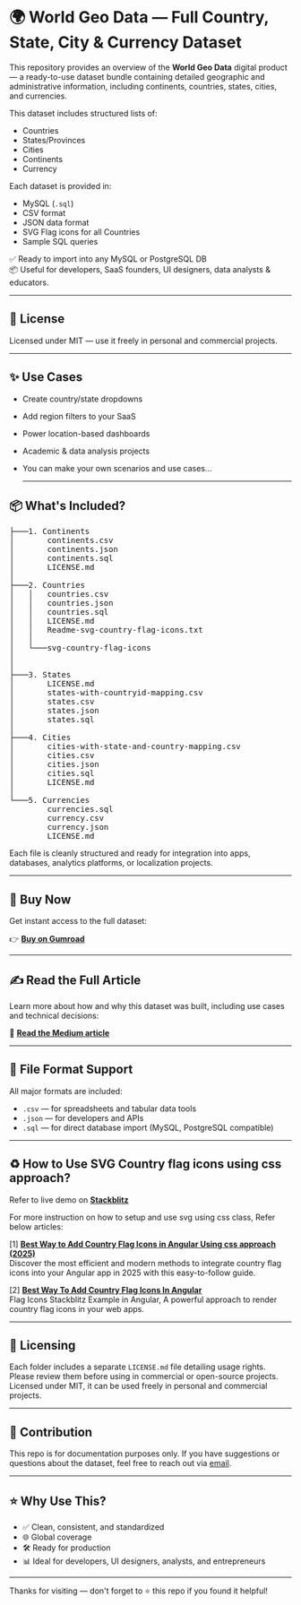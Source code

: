 # 🌍 World Geo Data — Full Country, State, City & Currency Dataset

This repository provides an overview of the **World Geo Data** digital product — a ready-to-use dataset bundle containing detailed geographic and administrative information, including continents, countries, states, cities, and currencies.

This dataset includes structured lists of:
- Countries
- States/Provinces
- Cities
- Continents
- Currency

Each dataset is provided in:
- MySQL (`.sql`)
- CSV format
- JSON data format
- SVG Flag icons for all Countries
- Sample SQL queries

✅ Ready to import into any MySQL or PostgreSQL DB  
📦 Useful for developers, SaaS founders, UI designers, data analysts & educators.

---

## 📜 License

Licensed under MIT — use it freely in personal and commercial projects.

---

## ✨ Use Cases

- Create country/state dropdowns
- Add region filters to your SaaS
- Power location-based dashboards
- Academic & data analysis projects
- You can make your own scenarios and use cases...

  <hr>
## 📦 What's Included?
<pre>
├───1. Continents
│       continents.csv
│       continents.json
│       continents.sql
│       LICENSE.md
│
├───2. Countries
│   │   countries.csv
│   │   countries.json
│   │   countries.sql
│   │   LICENSE.md
│   │   Readme-svg-country-flag-icons.txt
│   │
│   └───svg-country-flag-icons
│     
│
├───3. States
│       LICENSE.md
│       states-with-countryid-mapping.csv
│       states.csv
│       states.json
│       states.sql
│
├───4. Cities
│       cities-with-state-and-country-mapping.csv
│       cities.csv
│       cities.json
│       cities.sql
│       LICENSE.md
│
└───5. Currencies
        currencies.sql
        currency.csv
        currency.json
        LICENSE.md
</pre>


Each file is cleanly structured and ready for integration into apps, databases, analytics platforms, or localization projects.

---

## 🛒 Buy Now

Get instant access to the full dataset:

👉 [**Buy on Gumroad**](https://digitalworkerbees.gumroad.com/l/world-data-bundle)  

---

## ✍️ Read the Full Article

Learn more about how and why this dataset was built, including use cases and technical decisions:

📖 [**Read the Medium article**](https://your-medium-article-url-here)  

---

## 📂 File Format Support

All major formats are included:

- `.csv` — for spreadsheets and tabular data tools
- `.json` — for developers and APIs
- `.sql` — for direct database import (MySQL, PostgreSQL compatible)

---
## ♻️ How to Use SVG Country flag icons using css approach?

Refer to live demo on [**Stackblitz**](https://stackblitz.com/edit/flag-icons-stackblitz-demo-add-country-flag-icons)

For more instruction on how to setup and use svg using css class, Refer below articles:

[1] [**Best Way to Add Country Flag Icons in Angular Using css approach (2025)**](https://medium.com/beingcoders/best-way-to-add-country-flags-icon-in-angular-6b593a25d0f3) <br/>
Discover the most efficient and modern methods to integrate country flag icons into your Angular app in 2025 with this easy-to-follow guide.

[2] [**Best Way To Add Country Flag Icons In Angular**](https://www.9mood.com/add-country-flag-icons-in-angular/) <br/>
Flag Icons Stackblitz Example in Angular, A powerful approach to render country flag icons in your web apps.

---

## 🔐 Licensing

Each folder includes a separate `LICENSE.md` file detailing usage rights. Please review them before using in commercial or open-source projects. Licensed under MIT, it can be used freely in personal and commercial projects.

---

## 🙌 Contribution

This repo is for documentation purposes only. If you have suggestions or questions about the dataset, feel free to reach out via [email](mailto:admin@digitalworkerbees.com).

---

## ⭐ Why Use This?

- ✅ Clean, consistent, and standardized
- 🌐 Global coverage
- 🛠️ Ready for production
- 📊 Ideal for developers, UI designers, analysts, and entrepreneurs

---

Thanks for visiting — don't forget to ⭐️ this repo if you found it helpful!
